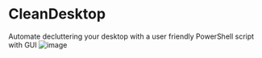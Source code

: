# CleanDesktop
 Automate decluttering your desktop with a user friendly PowerShell script with GUI
![image](https://user-images.githubusercontent.com/32555201/219320204-dbf9974f-e818-4c37-925b-4030b07df375.png)

